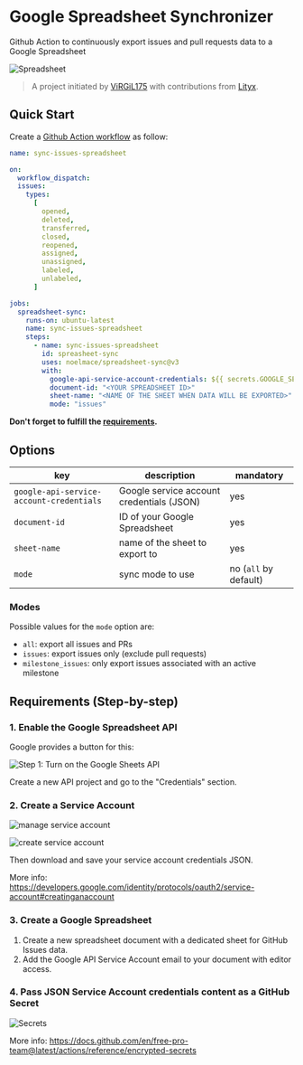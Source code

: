 # Google Spreadsheet Synchronizer

Github Action to continuously export issues and pull requests data to a Google Spreadsheet

![Spreadsheet](https://i.imgur.com/U2t3nmo.png)

> A project initiated by [ViRGiL175](https://github.com/ViRGiL175/github-project-issue-to-sheets) with contributions from [Lityx](https://github.com/Lityx/github-project-issue-to-sheets).

## Quick Start

Create a [Github Action workflow](https://docs.github.com/en/actions/quickstart) as follow:

```yml
name: sync-issues-spreadsheet

on:
  workflow_dispatch:
  issues:
    types:
      [
        opened,
        deleted,
        transferred,
        closed,
        reopened,
        assigned,
        unassigned,
        labeled,
        unlabeled,
      ]

jobs:
  spreadsheet-sync:
    runs-on: ubuntu-latest
    name: sync-issues-spreadsheet
    steps:
      - name: sync-issues-spreadsheet
        id: spreasheet-sync
        uses: noelmace/spreadsheet-sync@v3
        with:
          google-api-service-account-credentials: ${{ secrets.GOOGLE_SERVICE_ACCOUNT_DATA }}
          document-id: "<YOUR SPREADSHEET ID>"
          sheet-name: "<NAME OF THE SHEET WHEN DATA WILL BE EXPORTED>"
          mode: "issues"
```

**Don't forget to fulfill the [requirements](#requirements-step-by-step).**

## Options

| key                                      | description                               | mandatory             |
| ---------------------------------------- | ----------------------------------------- | --------------------- |
| `google-api-service-account-credentials` | Google service account credentials (JSON) | yes                   |
| `document-id`                            | ID of your Google Spreadsheet             | yes                   |
| `sheet-name`                             | name of the sheet to export to            | yes                   |
| `mode`                                   | sync mode to use                          | no (`all` by default) |

### Modes

Possible values for the `mode` option are:

- `all`: export all issues and PRs
- `issues`: export issues only (exclude pull requests)
- `milestone_issues`: only export issues associated with an active milestone

## Requirements (Step-by-step)

### 1. Enable the Google Spreadsheet API

Google provides a button for this:

![Step 1: Turn on the Google Sheets API](https://i.imgur.com/MYMe1yP.png)

Create a new API project and go to the "Credentials" section.

### 2. Create a Service Account

![manage service account](https://i.imgur.com/60JAuFo.png)

![create service account](https://i.imgur.com/Tyg7Evk.png)

Then download and save your service account credentials JSON.

More info: <https://developers.google.com/identity/protocols/oauth2/service-account#creatinganaccount>

### 3. Create a Google Spreadsheet

1. Create a new spreadsheet document with a dedicated sheet for GitHub Issues data.
2. Add the Google API Service Account email to your document with editor access.

### 4. Pass JSON Service Account credentials content as a GitHub Secret

![Secrets](https://i.imgur.com/egWxleC.png)

More info: <https://docs.github.com/en/free-pro-team@latest/actions/reference/encrypted-secrets>
